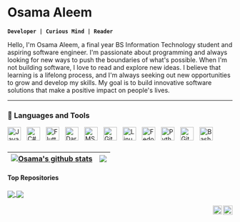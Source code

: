 # Osama Aleem
**`Developer | Curious Mind | Reader`**

Hello, I'm Osama Aleem, a final year BS Information Technology student and aspiring software engineer. I'm passionate about programming and always looking for new ways to push the boundaries of what's possible. When I'm not building software, I love to read and explore new ideas. I believe that learning is a lifelong process, and I'm always seeking out new opportunities to grow and develop my skills. My goal is to build innovative software solutions that make a positive impact on people's lives.

---

### 🧰 Languages and Tools

<img align="left" alt="Java" width="30px" style="padding-right:10px;" src="https://cdn.jsdelivr.net/gh/devicons/devicon/icons/java/java-original.svg"/>
<img align="left" alt="C#" width="30px" style="padding-right:10px;" src="https://cdn.jsdelivr.net/gh/devicons/devicon/icons/csharp/csharp-original.svg" />
<img align="left" alt="Flutter" width="30px" style="padding-right:10px;" src="https://cdn.jsdelivr.net/gh/devicons/devicon/icons/flutter/flutter-original.svg" />
<img align="left" alt="Dart" width="30px" style="padding-right:10px;" src="https://cdn.jsdelivr.net/gh/devicons/devicon/icons/dart/dart-original.svg" />
<img align="left" alt="MS Sql Server" width="30px" style="padding-right:10px;" src="https://cdn.jsdelivr.net/gh/devicons/devicon/icons/microsoftsqlserver/microsoftsqlserver-plain.svg" />
<img align="left" alt="Git" width="30px" style="padding-right:10px;" src="https://cdn.jsdelivr.net/gh/devicons/devicon/icons/git/git-original.svg" />
<img align="left" alt="Linux" width="30px" style="padding-right:10px;" src="https://cdn.jsdelivr.net/gh/devicons/devicon/icons/linux/linux-original.svg" />
<img align="left" alt="Fedora" width="30px" style="padding-right:10px;" src="https://cdn.jsdelivr.net/gh/devicons/devicon/icons/fedora/fedora-original.svg" />
<img align="left" alt="Python" width="30px" style="padding-right:10px;" src="https://cdn.jsdelivr.net/gh/devicons/devicon/icons/python/python-plain.svg" />
<img align="left" alt="GitHub" width="30px" style="padding-right:10px;" src="https://cdn.jsdelivr.net/gh/devicons/devicon/icons/github/github-original.svg" />
<img align="left" alt="Bash" width="30px" style="padding-right:10px;" src="https://cdn.jsdelivr.net/gh/devicons/devicon/icons/bash/bash-original.svg" />
<br />

#

| <a href="https://github.com/osamaaleem/"><img align="center" src="https://github-readme-stats.vercel.app/api?username=osamaaleem&show_icons=true&include_all_commits=true&theme=buefy&hide_border=true" alt="Osama's github stats" /></a> | <a href="https://github.com/osamaaleem/"><img align="center" src="https://github-readme-stats.vercel.app/api/top-langs/?username=osamaaleem&layout=compact&theme=buefy&hide_border=true" /></a> |
| ------------- | ------------- |

#### Top Repositories


<a href="https://github.com/osamaaleem/mob_monitoring_api">
  <img align="center" src="https://github-readme-stats.vercel.app/api/pin/?username=osamaaleem&repo=mob_monitoring_api&theme=buefy" />
</a>
<a href="https://github.com/osamaaleem/mob_monitoring_flutter">
  <img align="center" src="https://github-readme-stats.vercel.app/api/pin/?username=osamaaleem&repo=mob_monitoring_flutter&theme=buefy" />
</a>

<br />
<br />

<a href="https://twitter.com/aleemosama10">
  <img align="right" alt="Osama Aleem | Twitter" width="21px" src="https://raw.githubusercontent.com/anuraghazra/anuraghazra/master/assets/twitter.svg" />
</a>
<a href="https://www.linkedin.com/in/aleemosama10/">
  <img align="right" alt="Osama Aleem | LinkedIn" width="20px" src="https://cdn.jsdelivr.net/gh/devicons/devicon/icons/linkedin/linkedin-original.svg" />
</a>
<!--
**osamaaleem/osamaaleem** is a ✨ _special_ ✨ repository because its `README.md` (this file) appears on your GitHub profile.

Here are some ideas to get you started:

- 🔭 I’m currently working on ...
- 🌱 I’m currently learning ...
- 👯 I’m looking to collaborate on ...
- 🤔 I’m looking for help with ...
- 💬 Ask me about ...
- 📫 How to reach me: ...
- 😄 Pronouns: ...
- ⚡ Fun fact: ...
-->
